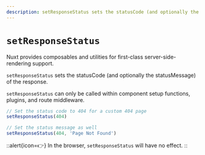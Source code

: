 ```yaml
---
description: setResponseStatus sets the statusCode (and optionally the statusMessage) of the response.
---
```

# `setResponseStatus`

Nuxt provides composables and utilities for first-class server-side-rendering support.

`setResponseStatus` sets the statusCode (and optionally the statusMessage) of the response.

`setResponseStatus` can only be called within component setup functions, plugins, and route middleware.

```js
// Set the status code to 404 for a custom 404 page
setResponseStatus(404)

// Set the status message as well
setResponseStatus(404, 'Page Not Found')
```

::alert{icon=👉}
In the browser, `setResponseStatus` will have no effect.
::
